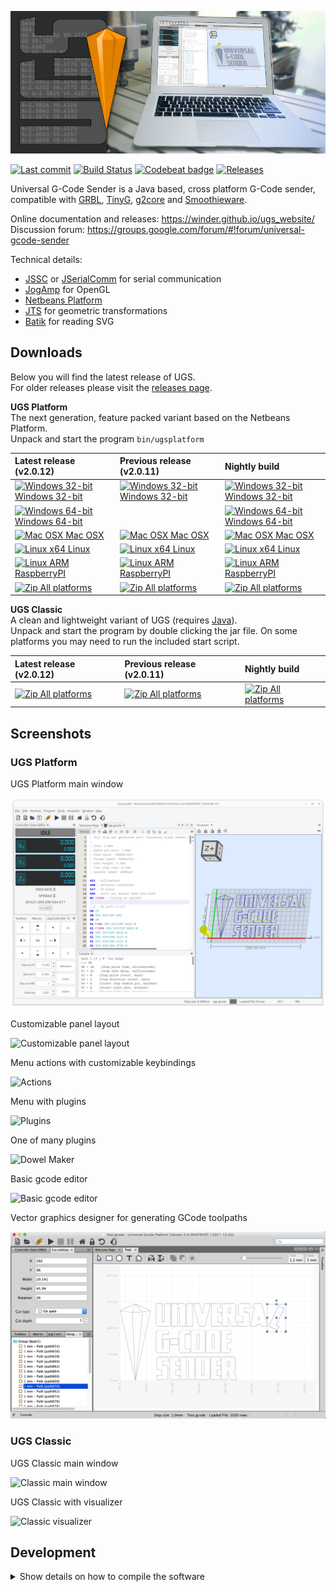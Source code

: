 ![Universal G-Code Sender](https://github.com/winder/Universal-G-Code-Sender/raw/master/pictures/ugs_header.png "UGS Splash Image")


[![Last commit](https://img.shields.io/github/last-commit/winder/Universal-G-Code-Sender.svg?maxAge=1800)](https://github.com/winder/Universal-G-Code-Sender/commits/master)
[![Build Status](https://app.travis-ci.com/winder/Universal-G-Code-Sender.svg?branch=master)](https://app.travis-ci.com/github/winder/Universal-G-Code-Sender)
[![Codebeat badge](https://codebeat.co/badges/48cc1265-2f6b-4163-8a8a-964acc073100)](https://codebeat.co/projects/github-com-winder-universal-g-code-sender-master)
[![Releases](https://img.shields.io/github/v/release/winder/Universal-G-Code-Sender)](https://github.com/winder/Universal-G-Code-Sender/releases)

Universal G-Code Sender is a Java based, cross platform G-Code sender, compatible with [GRBL](https://github.com/gnea/grbl/), [TinyG](https://github.com/synthetos/TinyG), [g2core](https://github.com/synthetos/g2) and [Smoothieware](http://smoothieware.org/).

Online documentation and releases: https://winder.github.io/ugs_website/<br/>
Discussion forum: https://groups.google.com/forum/#!forum/universal-gcode-sender

Technical details:

* [JSSC](https://github.com/scream3r/java-simple-serial-connector) or [JSerialComm](https://github.com/Fazecast/jSerialComm) for serial communication
* [JogAmp](https://jogamp.org/) for OpenGL
* [Netbeans Platform](https://netbeans.org/features/platform/)
* [JTS](https://github.com/locationtech/jts) for geometric transformations
* [Batik](https://xmlgraphics.apache.org/batik/) for reading SVG

## Downloads
Below you will find the latest release of UGS.<br/> For older releases please visit the [releases page](https://github.com/winder/Universal-G-Code-Sender/releases).

**UGS Platform**<br>
The next generation, feature packed variant based on the Netbeans Platform.<br>
Unpack and start the program ```bin/ugsplatform```


| Latest release (v2.0.12) | Previous release (v2.0.11) | Nightly build |
|:-------------------------|:---------------------------|:--------------|
| [![Windows 32-bit](pictures/os_windows.png) Windows 32-bit](https://ugs.jfrog.io/ugs/UGS/v2.0.12/ugs-platform-app-win.zip)    | [![Windows 32-bit](pictures/os_windows.png) Windows 32-bit](https://ugs.jfrog.io/ugs/UGS/v2.0.11/ugs-platform-app-win.zip)  | [![Windows 32-bit](pictures/os_windows.png) Windows 32-bit](https://github.com/winder/Universal-G-Code-Sender/releases/download/nightly/win-ugs-platform-app-2.0-SNAPSHOT.zip)  |
| [![Windows 64-bit](pictures/os_windows.png) Windows 64-bit](https://ugs.jfrog.io/ugs/UGS/v2.0.12/ugs-platform-app-win64.zip)  |                                                                                                                             | [![Windows 64-bit](pictures/os_windows.png) Windows 64-bit](https://github.com/winder/Universal-G-Code-Sender/releases/download/nightly/win64-ugs-platform-app-2.0-SNAPSHOT.zip)  |
| [![Mac OSX](pictures/os_mac.png) Mac OSX](https://ugs.jfrog.io/ugs/UGS/v2.0.12/ugs-platform-app-ios.dmg)                      | [![Mac OSX](pictures/os_mac.png) Mac OSX](https://ugs.jfrog.io/ugs/UGS/v2.0.11/ugs-platform-app-ios.dmg)                    | [![Mac OSX](pictures/os_mac.png) Mac OSX](https://github.com/winder/Universal-G-Code-Sender/releases/download/nightly/ios-ugs-platform-app-2.0-SNAPSHOT.dmg) |
| [![Linux x64](pictures/os_linux.png) Linux](https://ugs.jfrog.io/ugs/UGS/v2.0.12/ugs-platform-app-linux.tar.gz)               | [![Linux x64](pictures/os_linux.png) Linux](https://ugs.jfrog.io/ugs/UGS/v2.0.11/ugs-platform-app-linux.tar.gz)             | [![Linux x64](pictures/os_linux.png) Linux](https://github.com/winder/Universal-G-Code-Sender/releases/download/nightly/linux-ugs-platform-app-2.0-SNAPSHOT.tar.gz) |
| [![Linux ARM](pictures/os_linux_arm.png) RaspberryPI](https://ugs.jfrog.io/ugs/UGS/v2.0.12/ugs-platform-app-pi.tar.gz)        | [![Linux ARM](pictures/os_linux_arm.png) RaspberryPI](https://ugs.jfrog.io/ugs/UGS/v2.0.11/ugs-platform-app-pi.tar.gz)      | [![Linux ARM](pictures/os_linux_arm.png) RaspberryPI](https://github.com/winder/Universal-G-Code-Sender/releases/download/nightly/pi-ugs-platform-app-2.0-SNAPSHOT.tar.gz) |
| [![Zip](pictures/zip.png) All platforms](https://ugs.jfrog.io/ugs/UGS/v2.0.12/ugs-platform-app.zip)                           | [![Zip](pictures/zip.png) All platforms](https://ugs.jfrog.io/ugs/UGS/v2.0.11/ugs-platform-app.zip)                         | [![Zip](pictures/zip.png) All platforms](https://github.com/winder/Universal-G-Code-Sender/releases/download/nightly/ugs-platform-app-2.0-SNAPSHOT.zip) |

**UGS Classic**<br>
A clean and lightweight variant of UGS (requires [Java](https://java.com/en/download/manual.jsp)). <br>
Unpack and start the program by double clicking the jar file. On some platforms you may need to run the included start script. <br>

| Latest release (v2.0.12) | Previous release (v2.0.11) | Nightly build  |
|:---------------|:---------------|:--------------|
| [![Zip](pictures/zip.png) All platforms](https://ugs.jfrog.io/ugs/UGS/v2.0.12/UniversalGcodeSender.zip) | [![Zip](pictures/zip.png) All platforms](https://ugs.jfrog.io/ugs/UGS/v2.0.11/UniversalGcodeSender.zip) | [![Zip](pictures/zip.png) All platforms](https://github.com/winder/Universal-G-Code-Sender/releases/download/nightly/UniversalGcodeSender.zip) |

## Screenshots

### UGS Platform

UGS Platform main window

![UGS Platform](https://github.com/winder/Universal-G-Code-Sender/raw/master/pictures/2.0_platform_ugs_platform.png "UGS Platform")

Customizable panel layout

![Customizable panel layout](https://github.com/winder/Universal-G-Code-Sender/raw/master/pictures/2.0_platform_customizable_panels.png "Customizable panel layout")

Menu actions with customizable keybindings

![Actions](https://github.com/winder/Universal-G-Code-Sender/raw/master/pictures/2.0_platform_actions_menu.png "Actions")

Menu with plugins

![Plugins](https://github.com/winder/Universal-G-Code-Sender/raw/master/pictures/2.0_platform_plugins_menu.png "Plugins")

One of many plugins

![Dowel Maker](https://github.com/winder/Universal-G-Code-Sender/raw/master/pictures/2.0_platform_dowel_maker_plugin.png "Dowel maker plugin")

Basic gcode editor

![Basic gcode editor](https://github.com/winder/Universal-G-Code-Sender/raw/master/pictures/2.0_platform_editor.png "Basic gcode editor")

Vector graphics designer for generating GCode toolpaths

![Designer](https://github.com/winder/Universal-G-Code-Sender/raw/master/pictures/2.0_platform_designer.png "Basic gcode editor")


### UGS Classic

UGS Classic main window

![Classic main window](https://winder.github.io/ugs_website/img/screenshots/finished.png)

UGS Classic with visualizer

![Classic visualizer](https://winder.github.io/ugs_website/img/screenshots/visualizer.png)


## Development
<details><summary>Show details on how to compile the software</summary>
<p>

For development we use [Maven](http://maven.apache.org) and [Java](https://github.com/AdoptOpenJDK/openjdk13-binaries/releases/tag/jdk-13.0.1%2B9) for compiling. We rely on a specific version of Java 13.0.1-9 is needed due to compatibility issues with a library we depend on.

#### Compiling and starting the application

UGS Classic: 
```bash
mvn install
mvn exec:java -Dexec.mainClass="com.willwinder.universalgcodesender.MainWindow" -pl ugs-core
```

UGS Platform: 
```bash
mvn install
mvn nbm:run-platform -pl ugs-platform/application
```


#### Execute all tests

```bash
mvn test
```


#### Building the self-executing JAR

```bash
mvn install
mvn package -pl ugs-classic
```


#### Build a UniversalGcodeSender.zip release file

```bash
mvn package -pl ugs-classic assembly:assembly
```

#### Develop via IntelliJ

If you are more used to IntelliJ, you can also build, run and debug it there.

- Run  `mvn nbm:run-platform -pl ugs-platform/application` once via terminal to build everything
- Import the Source, `File` -> `New` -> `Project from existing Sources`
- Setup a new "Run Configuration", `Java Application`, with following settings:
  - Main Class: `org.netbeans.Main`
  - VM Options: `-Dnetbeans.user=$ProjectFileDir$/ugs-platform/application/target/userdir -Dnetbeans.home=$ProjectFileDir$/ugs-platform/application/target/ugsplatform/platform -Dnetbeans.logger.console=true -Dnetbeans.indexing.noFileRefresh=true -Dnetbeans.dirs="$ProjectFileDir$/ugs-platform/application/target/ugsplatform/ugsplatform:$ProjectFileDir$/ugs-platform/application/target/ugsplatform/platform:$ProjectFileDir$/ugs-platform/application/target/ugsplatform/ide:$ProjectFileDir$/ugs-platform/application/target/ugsplatform/extra:$ProjectFileDir$/ugs-platform/application/target/ugsplatform/java"`
  - Program arguments: `--branding ugsplatform`
  - Working dir: `$ProjectFileDir$`
  - Use classpath of module: `ugs-platform-app` 
- There is a [runConfiguration](.idea/runConfigurations/UGS_Platform.xml) in the repository, which should be available after importing the project

</p>
</details>
